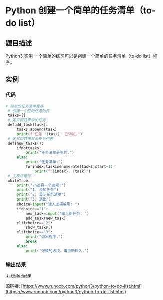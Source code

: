# Python 创建一个简单的任务清单（to-do list）

## 题目描述
Python3 实例
一个简单的练习可以是创建一个简单的任务清单（to-do list）程序。

## 实例
### 代码
```python
# 简单的任务清单程序
 # 创建一个空的任务列表
 tasks=[]
 # 定义函数来添加任务
 defadd_task(task):
     tasks.append(task)
     print(f"任务 '{task}' 已添加.")
 # 定义函数来显示任务列表
 defshow_tasks():
     ifnottasks:
         print("任务清单是空的.")
     else:
         print("任务清单:")
         forindex,taskinenumerate(tasks,start=1):
             print(f"{index}. {task}")
 # 主程序循环
 whileTrue:
     print("\n选择一个选项:")
     print("1. 添加任务")
     print("2. 显示任务清单")
     print("3. 退出")
     choice=input("输入选项编号: ")
     ifchoice=="1":
         new_task=input("输入新任务: ")
         add_task(new_task)
     elifchoice=="2":
         show_tasks()
     elifchoice=="3":
         print("退出程序.")
         break
     else:
         print("无效的选项，请重新输入.")
```
### 输出结果
```
未找到输出结果
```
源链接: [https://www.runoob.com/python3/python-to-do-list.html](https://www.runoob.com/python3/python-to-do-list.html)